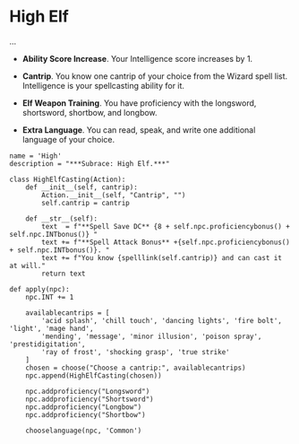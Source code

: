# High Elf
...

* **Ability Score Increase**. Your Intelligence score increases by 1.

* **Cantrip**. You know one cantrip of your choice from the Wizard spell list. Intelligence is your spellcasting ability for it.

* **Elf Weapon Training**. You have proficiency with the longsword, shortsword, shortbow, and longbow.

* **Extra Language**. You can read, speak, and write one additional language of your choice.

```
name = 'High'
description = "***Subrace: High Elf.***"

class HighElfCasting(Action):
    def __init__(self, cantrip):
        Action.__init__(self, "Cantrip", "")
        self.cantrip = cantrip

    def __str__(self):
        text  = f"**Spell Save DC** {8 + self.npc.proficiencybonus() + self.npc.INTbonus()} "
        text += f"**Spell Attack Bonus** +{self.npc.proficiencybonus() + self.npc.INTbonus()}. "
        text += f"You know {spelllink(self.cantrip)} and can cast it at will."
        return text

def apply(npc):
    npc.INT += 1

    availablecantrips = [
        'acid splash', 'chill touch', 'dancing lights', 'fire bolt', 'light', 'mage hand',
        'mending', 'message', 'minor illusion', 'poison spray', 'prestidigitation',
        'ray of frost', 'shocking grasp', 'true strike'
    ]
    chosen = choose("Choose a cantrip:", availablecantrips)
    npc.append(HighElfCasting(chosen))

    npc.addproficiency("Longsword")
    npc.addproficiency("Shortsword")
    npc.addproficiency("Longbow")
    npc.addproficiency("Shortbow")

    chooselanguage(npc, 'Common')
```

